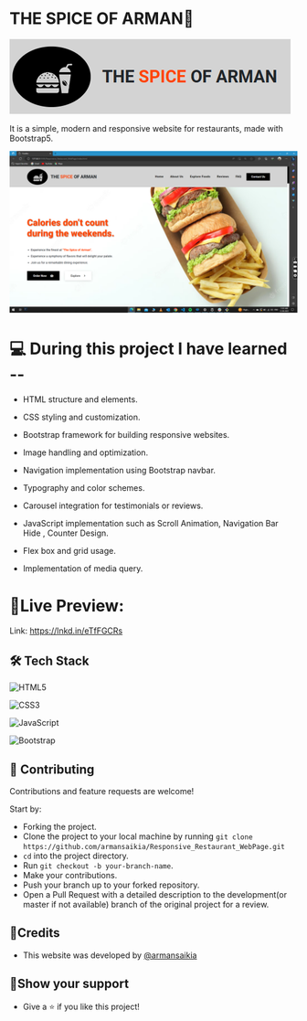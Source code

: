 # THE SPICE OF ARMAN🍔

 ![LOGO](./Images/logo.png)

It is a simple, modern and responsive website for restaurants, made with Bootstrap5.

![Screenshot](./Images/Screenshot.png)


# 💻 During this project I have learned --

- HTML structure and elements.

- CSS styling and customization.

- Bootstrap framework for building responsive websites.

- Image handling and optimization.

- Navigation implementation using Bootstrap navbar.

- Typography and color schemes.

- Carousel integration for testimonials or reviews.

- JavaScript implementation such as Scroll Animation, Navigation Bar Hide , Counter Design.

- Flex box and grid usage.

- Implementation of media query.


# 🔴Live Preview:

Link: https://lnkd.in/eTfFGCRs


## 🛠️ Tech Stack
![HTML5](https://img.shields.io/badge/html5-%23E34F26.svg?style=for-the-badge&logo=html5&logoColor=white) 

![CSS3](https://img.shields.io/badge/css3-%231572B6.svg?style=for-the-badge&logo=css3&logoColor=white) 

![JavaScript](https://img.shields.io/badge/javascript-%23323330.svg?style=for-the-badge&logo=javascript&logoColor=%23F7DF1E) 

![Bootstrap](https://img.shields.io/badge/bootstrap-%238511FA.svg?style=for-the-badge&logo=bootstrap&logoColor=white)


## 🤝 Contributing

 Contributions and feature requests are welcome!

  Start by:

- Forking the project.
- Clone the project to your local machine by running `git clone https://github.com/armansaikia/Responsive_Restaurant_WebPage.git`
- `cd` into the project directory.
- Run `git checkout -b your-branch-name`.
- Make your contributions.
- Push your branch up to your forked repository.
- Open a Pull Request with a detailed description to the development(or master if not available) branch of the original project for a review.


## 🔻Credits
- This website was developed by [@armansaikia](https://github.com/armansaikia)


## 🔻Show your support

- Give a ⭐️ if you like this project!